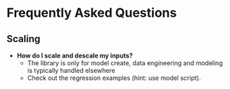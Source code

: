 # Frequently Asked Questions

## Scaling

- **How do I scale and descale my inputs?**
  - The library is only for model create, data engineering and modeling is typically handled elsewhere
  - Check out the regression examples (hint: use model script).